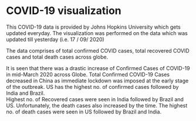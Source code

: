 # COVID-19 visualization

This COVID-19 data is provided by Johns Hopkins University which gets updated everyday. The visualization was performed on the data which was updated till yesterday (i.e. 17 / 09/ 2020)<br>

The data comprises of total confirmed COVID cases, total recovered COVID cases and total death cases across globe.<br>

It is seen that there was a drastic increase of Confirmed Cases of COVID-19 in mid-March 2020 across Globe. Total Confirmed COVID-19 Cases decreased in China as immediate lockdown was imposed at the early stage of the outbreak. US has the highest no. of confirmed cases followed by India and Brazil.<br>
Highest no. of Recovered cases were seen in India followed by Brazil and US. Unfortunately, the death cases also increased by the time. The highest no. of death cases were seen in US followed by Brazil and India.
